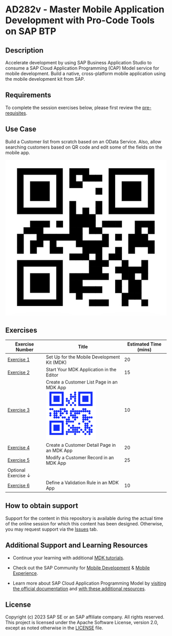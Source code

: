 # AD282v - Master Mobile Application Development with Pro-Code Tools on SAP BTP

## Description
Accelerate development by using SAP Business Application Studio to consume a SAP Cloud Application Programming (CAP) Model service for mobile development. Build a native, cross-platform mobile application using the mobile development kit from SAP.

## Requirements
To complete the session exercises below, please first review the [pre-requisites](https://developers.sap.com/group.mobile-dev-kit-setup.html).

## Use Case

Build a Customer list from scratch based on an OData Service. Also, allow searching customers based on QR code and edit some of the fields on the mobile app.

![](images/qr.jpg)


## Exercises
| Exercise Number | Title                                           | Estimated Time (mins) |
| --------------- | -----------------------------------------------| ------------------- |
| [Exercise 1](https://developers.sap.com/group.mobile-dev-kit-setup.html) | Set Up for the Mobile Development Kit (MDK) | 20 |
| [Exercise 2](https://developers.sap.com/tutorials/cp-mobile-dev-kit-offline-app.html) | Start Your MDK Application in the Editor | 15 |
| [Exercise 3](https://developers.sap.com/tutorials/cp-mobile-dev-kit-list-page.html) | Create a Customer List Page in an MDK App <br> ![QR Code to Scan](images/QRcode.png)| 10 |
| [Exercise 4](https://developers.sap.com/tutorials/cp-mobile-dev-kit-detail-page.html) | Create a Customer Detail Page in an MDK App | 20 |
| [Exercise 5](https://developers.sap.com/tutorials/cp-mobile-dev-kit-edit-customer.html) | Modify a Customer Record in an MDK App | 25 |
| Optional Exercise ↓ |                                                 |                     |
| [Exercise 6](https://developers.sap.com/tutorials/cp-mobile-dev-kit-add-validation.html) | Define a Validation Rule in an MDK App | 10 |

## How to obtain support
Support for the content in this repository is available during the actual time of the online session for which this content has been designed. Otherwise, you may request support via the [Issues](../../issues) tab.

## Additional Support and Learning Resources
- Continue your learning with additional [MDK tutorials](https://help.sap.com/doc/f53c64b93e5140918d676b927a3cd65b/Cloud/en-US/docs-en/guides/getting-started/mdk/overview.html#tutorials).

- Check out the SAP Community for [Mobile Development](https://community.sap.com/topics/mobile-technology) & [Mobile Experience](https://community.sap.com/topics/mobile-experience).

- Learn more about SAP Cloud Application Programming Model by [visiting the official documentation](https://cap.cloud.sap/docs/) and [with these additional resources](https://cap.cloud.sap/docs/resources/).

## License
Copyright (c) 2023 SAP SE or an SAP affiliate company. All rights reserved. This project is licensed under the Apache Software License, version 2.0, except as noted otherwise in the [LICENSE](LICENSES/Apache-2.0.txt) file.
